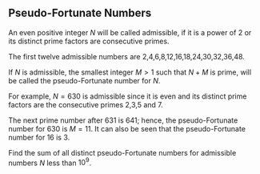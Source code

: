 ## Pseudo-Fortunate Numbers

An even positive integer $N$ will be called admissible, if it is a power of $2$ or its distinct prime factors are consecutive primes.

The first twelve admissible numbers are $2$,$4$,$6$,$8$,$12$,$16$,$18$,$24$,$30$,$32$,$36$,$48$.

If $N$ is admissible, the smallest integer $M > 1$ such that $N+M$ is prime, will be called the pseudo-Fortunate number for $N$.

For example, $N=630$ is admissible since it is even and its distinct prime factors are the consecutive primes $2$,$3$,$5$ and $7$.

The next prime number after $631$ is $641$; hence, the pseudo-Fortunate number for $630$ is $M=11$.
It can also be seen that the pseudo-Fortunate number for $16$ is $3$.

Find the sum of all distinct pseudo-Fortunate numbers for admissible numbers $N$ less than $10^9$.

